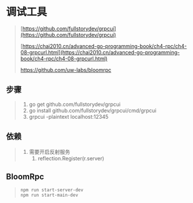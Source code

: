 # 调试工具

> [https://github.com/fullstorydev/grpcui](https://github.com/fullstorydev/grpcui)
>
> [https://chai2010.cn/advanced-go-programming-book/ch4-rpc/ch4-08-grpcurl.html](https://chai2010.cn/advanced-go-programming-book/ch4-rpc/ch4-08-grpcurl.html)
>
> https://github.com/uw-labs/bloomrpc

## 步骤

> 1. go get github.com/fullstorydev/grpcui
> 2. go install github.com/fullstorydev/grpcui/cmd/grpcui
> 3. grpcui -plaintext localhost:12345

## 依赖

> 1. 需要开启反射服务
>    1. reflection.Register\(r.server\)

## BloomRpc

> ```
> npm run start-server-dev
> npm run start-main-dev
> ```



